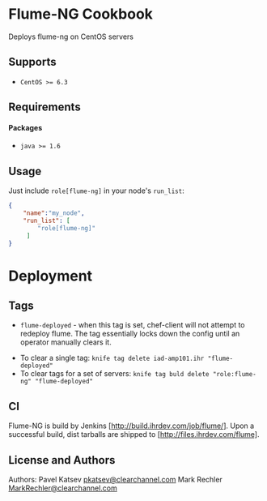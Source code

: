 Flume-NG Cookbook
=================
Deploys flume-ng on CentOS servers

Supports
--------
* `CentOS >= 6.3`

Requirements
------------
#### Packages
- `java >= 1.6`

Usage
-----
Just include `role[flume-ng]` in your node's `run_list`:

```json
{
    "name":"my_node",
    "run_list": [
        "role[flume-ng]"
     ]
}
```

Deployment
==========
Tags
----
- `flume-deployed` - when this tag is set, chef-client will not attempt to redeploy flume.  The tag essentially locks down the config until an operator manually clears it.
* To clear a single tag: `knife tag delete iad-amp101.ihr "flume-deployed"`
* To clear tags for a set of servers: `knife tag buld delete "role:flume-ng" "flume-deployed"`

CI
--
Flume-NG is build by Jenkins [http://build.ihrdev.com/job/flume/].  Upon a successful build, dist tarballs are shipped to [http://files.ihrdev.com/flume].

License and Authors
-------------------
Authors: Pavel Katsev <pkatsev@clearchannel.com>
         Mark Rechler <MarkRechler@clearchannel.com>
